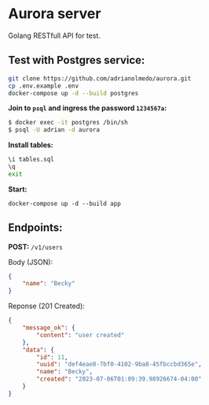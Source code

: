 # Aurora server

Golang RESTfull API for test.

## Test with Postgres service:

```bash
git clone https://github.com/adrianolmedo/aurora.git
cp .env.example .env
docker-compose up -d --build postgres
```

**Join to `psql` and ingress the password `1234567a`:**

```bash
$ docker exec -it postgres /bin/sh
$ psql -U adrian -d aurora
```

**Install tables:**

```bash
\i tables.sql
\q
exit
```

**Start:**

```
docker-compose up -d --build app
```

## Endpoints:

**POST:** `/v1/users`

Body (JSON):

```json
{
    "name": "Becky"
}
```

Reponse (201 Created):

```json
{
    "message_ok": {
        "content": "user created"
    },
    "data": {
        "id": 11,
        "uuid": "def4eae8-7bf0-4102-9ba8-45fbccbd365e",
        "name": "Becky",
        "created": "2023-07-06T01:09:39.98926674-04:00"
    }
}
```

